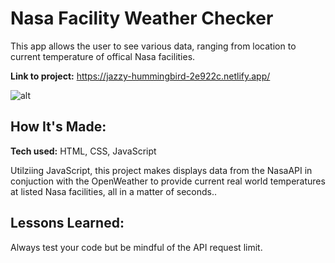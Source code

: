 # Nasa Facility Weather Checker

This app allows the user to see various data, ranging from location to current temperature of offical Nasa facilities. 

**Link to project:** https://jazzy-hummingbird-2e922c.netlify.app/

![alt](nasa.gif)

## How It's Made:

**Tech used:** HTML, CSS, JavaScript

Utilziing JavaScript, this project makes displays data from the NasaAPI in conjuction with the OpenWeather to provide current real world temperatures at listed Nasa facilities, all in a matter of seconds..
<!-- ## Optimizations
*(optional)*

You don't have to include this section but interviewers *love* that you can not only deliver a final product that looks great but also functions efficiently. Did you write something then refactor it later and the result was 5x faster than the original implementation? Did you cache your assets? Things that you write in this section are **GREAT** to bring up in interviews and you can use this section as reference when studying for technical interviews! -->

## Lessons Learned:

Always test your code but be mindful of the API request limit. 
